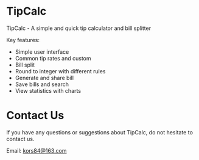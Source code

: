# TipCalc

TipCalc - A simple and quick tip calculator and bill splitter

Key features:

* Simple user interface
* Common tip rates and custom
* Bill split
* Round to integer with different rules
* Generate and share bill
* Save bills and search
* View statistics with charts

# Contact Us

If you have any questions or suggestions about TipCalc, do not hesitate to contact us.

Email: kors84@163.com
